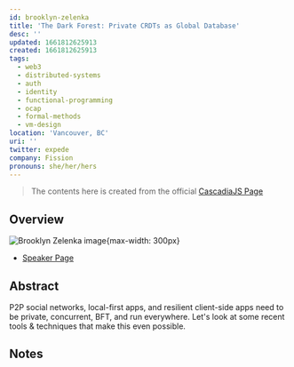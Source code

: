 ```yaml
---
id: brooklyn-zelenka
title: 'The Dark Forest: Private CRDTs as Global Database'
desc: ''
updated: 1661812625913
created: 1661812625913
tags:
  - web3
  - distributed-systems
  - auth
  - identity
  - functional-programming
  - ocap
  - formal-methods
  - vm-design
location: 'Vancouver, BC'
uri: ''
twitter: expede
company: Fission
pronouns: she/her/hers
---
```

> The contents here is created from the official [CascadiaJS Page](https://2022.cascadiajs.com/speakers/brooklyn-zelenka)

## Overview

![Brooklyn Zelenka image](https://create-4jr.begin.app/_static/2022/brooklyn-zelenka.jpg){max-width: 300px}
- [Speaker Page](https://2022.cascadiajs.com/speakers/brooklyn-zelenka)

## Abstract

P2P social networks, local-first apps, and resilient client-side apps need to be private, concurrent, BFT, and run everywhere. Let's look at some recent tools & techniques that make this even possible.

## Notes